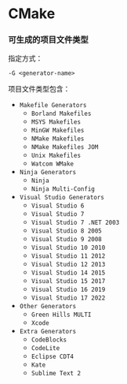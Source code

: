 # CMake

### 可生成的项目文件类型
指定方式：
```
-G <generator-name>
```
项目文件类型包含：
- `Makefile Generators`
  - `Borland Makefiles`
  - `MSYS Makefiles`
  - `MinGW Makefiles`
  - `NMake Makefiles`
  - `NMake Makefiles JOM`
  - `Unix Makefiles`
  - `Watcom WMake`
- `Ninja Generators`
  - `Ninja`
  - `Ninja Multi-Config`
- `Visual Studio Generators`
  - `Visual Studio 6`
  - `Visual Studio 7`
  - `Visual Studio 7 .NET 2003`
  - `Visual Studio 8 2005`
  - `Visual Studio 9 2008`
  - `Visual Studio 10 2010`
  - `Visual Studio 11 2012`
  - `Visual Studio 12 2013`
  - `Visual Studio 14 2015`
  - `Visual Studio 15 2017`
  - `Visual Studio 16 2019`
  - `Visual Studio 17 2022`
- `Other Generators`
  - `Green Hills MULTI`
  - `Xcode`
- `Extra Generators`
  - `CodeBlocks`
  - `CodeLite`
  - `Eclipse CDT4`
  - `Kate`
  - `Sublime Text 2`
